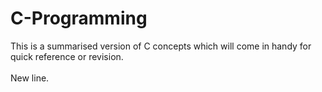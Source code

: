 # C-Programming
This is a summarised version of C concepts which will come in handy for quick reference or revision.
<br><br>
New line.
